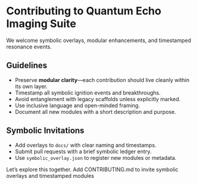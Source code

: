 # Contributing to Quantum Echo Imaging Suite

We welcome symbolic overlays, modular enhancements, and timestamped resonance events.

## Guidelines

- Preserve **modular clarity**—each contribution should live cleanly within its own layer.
- Timestamp all symbolic ignition events and breakthroughs.
- Avoid entanglement with legacy scaffolds unless explicitly marked.
- Use inclusive language and open-minded framing.
- Document all new modules with a short description and purpose.

## Symbolic Invitations

- Add overlays to `docs/` with clear naming and timestamps.
- Submit pull requests with a brief symbolic ledger entry.
- Use `symbolic_overlay.json` to register new modules or metadata.

Let’s explore this together.
Add CONTRIBUTING.md to invite symbolic overlays and timestamped modules
